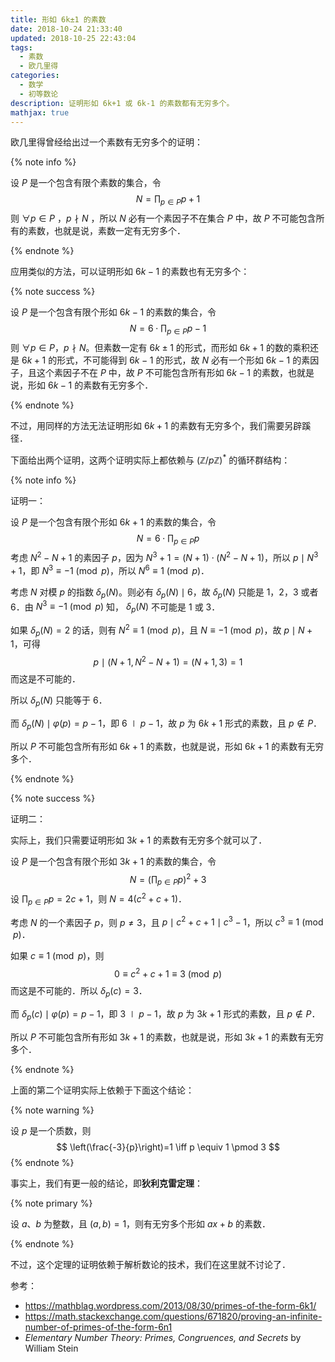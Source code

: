```yaml
---
title: 形如 6k±1 的素数
date: 2018-10-24 21:33:40
updated: 2018-10-25 22:43:04
tags:
  - 素数
  - 欧几里得
categories:
  - 数学
  - 初等数论
description: 证明形如 6k+1 或 6k-1 的素数都有无穷多个。
mathjax: true
---
```


欧几里得曾经给出过一个素数有无穷多个的证明：

{% note info %}

设 $P$ 是一个包含有限个素数的集合，令
$$
N=\prod_{p \in P} p + 1
$$
则 $\forall p \in P$ ，$p \nmid N$ ，所以 $N$ 必有一个素因子不在集合 $P$ 中，故 $P$ 不可能包含所有的素数，也就是说，素数一定有无穷多个．

{% endnote %}

应用类似的方法，可以证明形如 $6k - 1$ 的素数也有无穷多个：

{% note success %}

设 $P$ 是一个包含有限个形如 $6k - 1$ 的素数的集合，令
$$
N=6 \cdot \prod_{p \in P} p - 1
$$
则 $\forall p \in P$，$p \nmid N$。但素数一定有 $6k \pm 1$ 的形式，而形如 $6k+1$ 的数的乘积还是 $6k+1$ 的形式，不可能得到 $6k-1$ 的形式，故 $N$ 必有一个形如 $6k-1$ 的素因子，且这个素因子不在 $P$ 中，故 $P$ 不可能包含所有形如 $6k - 1$ 的素数，也就是说，形如 $6k - 1$ 的素数有无穷多个．

{% endnote %}

不过，用同样的方法无法证明形如 $6k+1$ 的素数有无穷多个，我们需要另辟蹊径．

下面给出两个证明，这两个证明实际上都依赖与 $(\mathbb{Z}/p\mathbb{Z})^*$ 的循环群结构：

{% note info %}

证明一：

设 $P$ 是一个包含有限个形如 $6k + 1$ 的素数的集合，令
$$
N = 6 \cdot \prod_{p \in P} p
$$
考虑 $N^2-N+1$ 的素因子 $p$，因为 $N^3+1=(N+1) \cdot (N^2-N+1)$，所以 $p \mid N^3+1$，即 $N^3 \equiv -1 \pmod p$，所以 $N^6 \equiv 1 \pmod p$．

考虑 $N$ 对模 $p$ 的指数 $\delta_p (N)$。则必有 $\delta_p (N) \mid 6$，故 $\delta_p (N)$ 只能是 $1$，$2$，$3$ 或者 $6$．由 $N^3 \equiv -1 \pmod p$ 知， $\delta_p (N)$ 不可能是 $1$ 或 $3$．

如果 $\delta_p (N) = 2$ 的话，则有 $N^2 \equiv 1 \pmod p$，且 $N \equiv -1 \pmod p$，故 $p \mid N+1$，可得
$$
p \mid (N+1, N^2-N+1) = (N+1, 3) =1
$$
而这是不可能的．

所以 $\delta_p (N)$ 只能等于 $6$．

而  $\delta_p (N) \mid \varphi(p) = p-1$，即 $6 \mid p-1$，故 $p$ 为 $6k+1$ 形式的素数，且 $p \notin P$．

所以 $P$ 不可能包含所有形如 $6k + 1$ 的素数，也就是说，形如 $6k + 1$ 的素数有无穷多个．

{% endnote %}

{% note success %}

证明二：

实际上，我们只需要证明形如 $3k+1$ 的素数有无穷多个就可以了．

设 $P$ 是一个包含有限个形如 $3k + 1$ 的素数的集合，令
$$
N = \left(\prod_{p \in P} p\right)^2+3
$$
设 $\displaystyle \prod_{p \in P} p=2c+1$，则 $N=4(c^2+c+1)$．

考虑 $N$ 的一个素因子 $p$，则 $p \ne 3$，且 $p \mid c^2+c+1 \mid c^3-1$，所以 $c^3 \equiv 1 \pmod p$．

如果 $c \equiv 1 \pmod p$，则
$$
0 \equiv c^2+c+1 \equiv 3 \pmod p
$$
而这是不可能的．所以 $\delta_p(c)=3$．

而  $\delta_p (c) \mid \varphi(p) = p-1$，即 $3\mid p-1$，故 $p$ 为 $3k+1$ 形式的素数，且 $p \notin P$．

所以 $P$ 不可能包含所有形如 $3k + 1$ 的素数，也就是说，形如 $3k + 1$ 的素数有无穷多个．

{% endnote %}

上面的第二个证明实际上依赖于下面这个结论：

{% note warning %}

设 $p$ 是一个质数，则
$$
\left(\frac{-3}{p}\right)=1 \iff p \equiv 1 \pmod 3
$$
{% endnote %}

事实上，我们有更一般的结论，即**狄利克雷定理**：

{% note primary %}

设 $a$、$b$ 为整数，且 $(a,b)=1$，则有无穷多个形如 $ax+b$ 的素数．

{% endnote %}

不过，这个定理的证明依赖于解析数论的技术，我们在这里就不讨论了．



参考：

- https://mathblag.wordpress.com/2013/08/30/primes-of-the-form-6k1/
- https://math.stackexchange.com/questions/671820/proving-an-infinite-number-of-primes-of-the-form-6n1
- *Elementary Number Theory: Primes, Congruences, and Secrets* by William Stein
